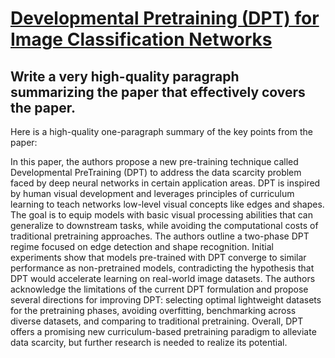 # [Developmental Pretraining (DPT) for Image Classification Networks](https://arxiv.org/abs/2312.00304)

## Write a very high-quality paragraph summarizing the paper that effectively covers the paper.

 Here is a high-quality one-paragraph summary of the key points from the paper:

In this paper, the authors propose a new pre-training technique called Developmental PreTraining (DPT) to address the data scarcity problem faced by deep neural networks in certain application areas. DPT is inspired by human visual development and leverages principles of curriculum learning to teach networks low-level visual concepts like edges and shapes. The goal is to equip models with basic visual processing abilities that can generalize to downstream tasks, while avoiding the computational costs of traditional pretraining approaches. The authors outline a two-phase DPT regime focused on edge detection and shape recognition. Initial experiments show that models pre-trained with DPT converge to similar performance as non-pretrained models, contradicting the hypothesis that DPT would accelerate learning on real-world image datasets. The authors acknowledge the limitations of the current DPT formulation and propose several directions for improving DPT: selecting optimal lightweight datasets for the pretraining phases, avoiding overfitting, benchmarking across diverse datasets, and comparing to traditional pretraining. Overall, DPT offers a promising new curriculum-based pretraining paradigm to alleviate data scarcity, but further research is needed to realize its potential.
